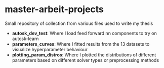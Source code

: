 # master-arbeit-projects

Small repository of collection from various files used to write my thesis

+ **autosk_dev_test**: Where I load feed forward nn components to try on autosk-learn
+ **parameters_curves**: Where I fitted results from the 13 datasets to visualize hyperparameter behaviour
+ **plotting_param_distros**: Where I plotted the distributions of different parameters based on
different solver types or preprocessing methods
